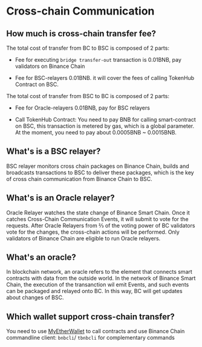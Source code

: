 # Cross-chain Communication

## How much is cross-chain transfer fee?

The total cost of transfer from BC to BSC is composed of 2 parts:

* Fee for executing `bridge transfer-out` transaction is 0.01BNB,  pay validators on Binance Chain

* Fee for BSC-relayers 0.01BNB. it will cover the fees of calling TokenHub Contract on BSC.

The total cost of transfer from BSC to BC is composed of 2 parts:

* Fee for Oracle-relayers 0.01BNB, pay for BSC relayers

* Call TokenHub Contract: You need to pay BNB for calling smart-contract on BSC, this transaction is metered by gas, which is a global parameter. At the moment, you need to pay about 0.0005BNB ~ 0.0015BNB.

## What's is a BSC relayer?

BSC relayer monitors cross chain packages on Binance Chain, builds and broadcasts transactions to BSC to deliver these packages, which is the key of cross chain communication from Binance Chain to BSC.

## What's is an Oracle relayer?

Oracle Relayer watches the state change of Binance Smart Chain. Once it catches Cross-Chain Communication Events, it will submit to vote for the requests. After Oracle Relayers from ⅔ of the voting power of BC validators vote for the changes, the cross-chain actions will be performed. Only validators of Binance Chain are eligible to run Oracle relayers.

## What's an oracle?

In blockchain network, an oracle refers to the element that connects smart contracts with data from the outside world. In the network of Binance Smart Chain, the execution of the transanction wil emit Events, and such events can be packaged and relayed onto BC. In this way, BC will get updates about changes of BSC.

## Which wallet support cross-chain transfer?

You need to use [MyEtherWallet]() to call contracts and use Binance Chain commandline client: `bnbcli`/ `tbnbcli` for complementary commands